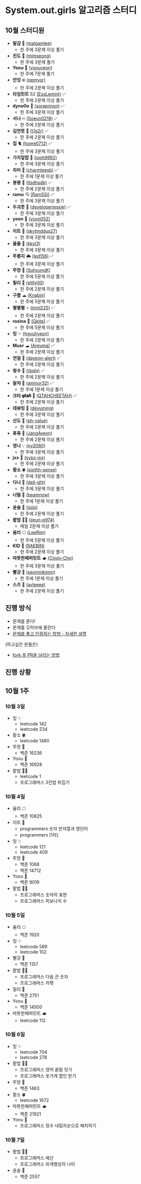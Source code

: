 # System.out.girls 알고리즘 스터디

## 10월 스터디원

- **말감** 🎱 [(malgamlee)](https://github.com/malgamlee)
  - 한 주에 3문제 이상 풀기
- **진도** 🧶 [(mimseong)](https://github.com/mimseong)
  - 한 주에 3문제 풀기
- **Yoou** 🐧 [(yoouyeon)](https://github.com/yoouyeon)
  - 한 주에 7문제 풀기
- **안잉** ❄️ [(ppmyor)](https://github.com/ppmyor)
  - 한 주에 2문제 이상 풀기
- **라임민트** S2 [(EssLemint)](https://github.com/EssLemint) ✅
  - 한 주에 2문제 이상 풀기
- **dyno0o** 🦕 [(soraennon)](https://github.com/soraennon) ✅
  - 한 주에 3문제 이상 풀기
- **서나** 🔥 [(Soeun0218)](https://github.com/Soeun0218) ✅
  - 한 주에 2문제 이상 풀기
- **김연못** 🌿 [(t1g2r)](https://github.com/t1g2r) ✅
  - 한 주에 2문제 이상 풀기
- **집** 🐈 [(home0712)](https://github.com/home0712) ✅
  - 한 주에 3문제 이상 풀기
- **가지덮밥** 🍆 [(jooh9992)](https://github.com/jooh9992)
  - 한 주에 3문제 이상 풀기
- **차미** 💾 [(charmleesb)](https://github.com/charmleesb) ✅
  - 한 주에 1문제 이상 풀기
- **봉봉** 🌱 [(tlsdhsdb)](https://github.com/tlsdhsdb) ✅
  - 한 주에 2문제 이상 풀기
- **ramu** 💘 [(RamSSi)](https://github.com/RamSSi) ✅
  - 한 주에 3문제 이상 풀기
- **두괴풋** 💎 [(developerjessie)](https://github.com/developerjessie) ✅
  - 한 주에 3문제 이상 풀기
- **yoon** 🍤 [(yoon052)](https://github.com/yoon052)
  - 한 주에 3문제 이상 풀기
- **이트** 🎢 [(skytmddus27)](https://github.com/skytmddus27)
  - 한 주에 3문제 이상 풀기
- **율율** 🎠 [(kkyl3)](https://github.com/kkyl3)
  - 한 주에 3문제 이상 풀기
- **뚜룽지** 🌦 [(led156)](https://github.com/led156) ✅
  - 한 주에 3문제 이상 풀기
- **뚜망** 🎲 [(SuhyungK)](http://github.com/SuhyungK)
  - 한 주에 5문제 이상 풀기
- **릴리** 🌌 [(elilly00)](https://github.com/elilly00)
  - 한 주에 2문제 이상 풀기
- **구름** ☁ [(Knabin)](https://github.com/Knabin)
  - 한 주에 5문제 이상 풀기
- **별별별** ⭐ [(jmnl225)](https://github.com/jmnl225) ✅
  - 한 주에 2문제 이상 풀기
- **rozina** 🌹 [(Qkite)](https://github.com/Qkite) ✅
  - 한 주에 5문제 이상 풀기
- **밍** ✨ [(hgyuhyeon)](https://github.com/hgyuhyeon)
  - 한 주에 2문제 이상 풀기
- **Muer** ☁ [(Areuma)](https://github.com/AReuma) ✅
  - 한 주에 2문제 이상 풀기
- **연얼** 🐥 [(dayeon-alert)](https://github.com/dayeon-alert) ✅
  - 한 주에 2문제 이상 풀기
- **왕수** 🧠 [(rbqls)](https://github.com/rbqls) ✅
  - 한 주에 2문제 이상 풀기
- **말챠** 🫧 [(aminor32)](https://github.com/aminor32) ✅
  - 한 주에 1문제 이상 풀기
- **크타 𝒒𝒕𝒂𝒉** 🍉 [(QTAHCHEETAH)](https://github.com/QTAHCHEETAH) ✅
  - 한 주에 2문제 이상 풀기
- **데뷰밍** 🐯 [(devuming)](https://github.com/devuming)
  - 한 주에 3문제 이상 풀기
- **산도** 🥪 [(ph-value)](https://github.com/ph-value)
  - 한 주에 2문제 이상 풀기
- **퓨퓨** 💙 [(JangAyeon)](https://github.com/JangAyeon)
  - 한 주에 2문제 이상 풀기
- **영나** 💡 [(ny2060)](https://github.com/ny2060)
  - 한 주에 3문제 이상 풀기
- **jxx** 🐋 [(syso-jxx)](https://github.com/syso-jxx)
  - 한 주에 2문제 이상 풀기
- **황소** :four_leaf_clover: [(sixthh-sense)](https://github.com/sixthh-sense)
  - 한 주에 3문제 이상 풀기
- **다나** 🐼 [(deli-ght)](https://github.com/deli-ght)
  - 한 주에 3문제 이상 풀기
- **너털** 🎨 [(beamnow)](https://github.com/beamnow)
  - 한 주에 1문제 이상 풀기
- **윤슬** 🌊 [(iiolo)](https://github.com/iiolo)
  - 한 주에 2문제 이상 풀기
- **팥밥** 🏄‍♂️ [(jieun-p974)](https://github.com/jieun-p974)
  - 매일 2문제 이상 풀기
- **윰리** :full_moon: [(LeeRim)](https://github.com/LeeRim)
  - 한 주에 5문제 이상 풀기
- **KID** :dog: [(RAEBIN)](https://github.com/RAEBIN)
  - 한 주에 2문제 이상 풀기
- **따뜻한페퍼민트** 🫖 [(Cindy-Cho)](https://github.com/cindy-cho)
  - 한 주에 3문제 이상 풀기
- **빨강** :bug: [(seonmikimm)](https://github.com/seonmikimm)
  - 한 주에 1문제 이상 풀기
- **스즈** 🍙 [(ayleeee)](https://github.com/ayleeee)
  - 한 주에 2문제 이상 풀기

<!-- 아래와 같이 목표 추가해주세요! -->
<!-- (디스코드닉네임) (좋아하는 이모티콘) (깃허브주소) -->
<!-- 목표: n문제 (n은 자연수여야 한다) -->

## 진행 방식

- 문제를 푼다!
- 문제를 깃허브에 올린다
- [문제를 풀고 인증하는 방법 - 자세한 설명](https://github.com/malgamlee/algorithm/wiki/%EB%AC%B8%EC%A0%9C%EB%A5%BC-%ED%92%80%EA%B3%A0-%EC%9D%B8%EC%A6%9D%ED%95%98%EB%8A%94-%EB%B0%A9%EB%B2%95)

(하고싶은 분들은)

- [fork 후 PR을 날리는 방법](https://github.com/SystemOutGirlsAlgorithm/algorithm/wiki/%EB%A0%88%ED%8F%AC-fork-%ED%95%B4%EC%84%9C-%EC%A7%84%ED%96%89%ED%95%98%EA%B8%B0)

## 진행 상황

## 10월 1주

### 10월 3일

- 밍 ✨
  - leetcode 142
  - leetcode 234
- 황소 :four_leaf_clover:
  - leetcode 1480
- 뚜망 🎲
  - 백준 16236
- Yoou 🐧
  - 백준 16928
- 팥밥 🏄‍♂️
  - leetcode 1
  - 프로그래머스 3진법 뒤집기

### 10월 4일

- 윰리 :full_moon:
  - 백준 10825
- 이트 🎢
  - programmers 숫자 만자열과 영단어
  - programmers [1차]
- 밍 ✨
  - leetcode 121
  - leetcode 409
- 뚜망 🎲
  - 백준 1068
  - 백준 14712
- Yoou 🐧
  - 백준 9019
- 팥밥 🏄‍♂️
  - 프로그래머스 숫자의 표현
  - 프로그래머스 피보나치 수

### 10월 5일

- 윰리 :full_moon:
  - 백준 1920
- 밍 ✨
  - leetcode 589
  - leetcode 102
- 빨강 :bug:
  - 백준 1157
- 팥밥 🏄‍♂️
  - 프로그래머스 다음 큰 숫자
  - 프로그래머스 카펫
- 릴리 🌌
  - 백준 2751
- Yoou 🐧
  - 백준 14500
- 따뜻한페퍼민트 🫖
  - leetcode 112

### 10월 6일

- 밍 ✨
  - leetcode 704
  - leetcode 278
- 팥밥 🏄‍♂️
  - 프로그래머스 영어 끝말 잇기
  - 프로그래머스 옷가게 할인 받기
- 뚜망 🎲
  - 백준 1463
- 황소 🍀
  - leetcode 1672
- 따뜻한페퍼민트 🫖
  - 백준 21921
- Yoou 🐧
  - 프로그래머스 정수 내림차순으로 배치하기

### 10월 7일

- 팥밥 🏄‍♂️
  - 프로그래머스 예산
  - 프로그래머스 외계행성의 나이
- 윤슬 🌊
  - 백준 2557
